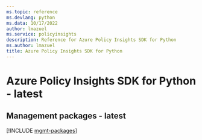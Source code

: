```yaml
---
ms.topic: reference
ms.devlang: python
ms.data: 10/17/2022
author: lmazuel
ms.service: policyinsights
description: Reference for Azure Policy Insights SDK for Python
ms.author: lmazuel
title: Azure Policy Insights SDK for Python
---
```

# Azure Policy Insights SDK for Python - latest

## Management packages - latest
[!INCLUDE [mgmt-packages](policy-insights-mgmt-index.md)]